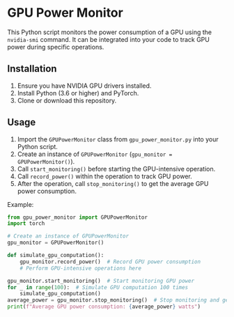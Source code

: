 # GPU Power Monitor

This Python script monitors the power consumption of a GPU using the `nvidia-smi` command. It can be integrated into your code to track GPU power during specific operations.

## Installation

1. Ensure you have NVIDIA GPU drivers installed.
2. Install Python (3.6 or higher) and PyTorch.
3. Clone or download this repository.

## Usage

1. Import the `GPUPowerMonitor` class from `gpu_power_monitor.py` into your Python script.
2. Create an instance of `GPUPowerMonitor` (`gpu_monitor = GPUPowerMonitor()`).
3. Call `start_monitoring()` before starting the GPU-intensive operation.
4. Call `record_power()` within the operation to track GPU power.
5. After the operation, call `stop_monitoring()` to get the average GPU power consumption.

Example:

```python
from gpu_power_monitor import GPUPowerMonitor
import torch

# Create an instance of GPUPowerMonitor
gpu_monitor = GPUPowerMonitor()

def simulate_gpu_computation():
    gpu_monitor.record_power()  # Record GPU power consumption
    # Perform GPU-intensive operations here

gpu_monitor.start_monitoring()  # Start monitoring GPU power
for _ in range(100):  # Simulate GPU computation 100 times
    simulate_gpu_computation()
average_power = gpu_monitor.stop_monitoring()  # Stop monitoring and get average power
print(f"Average GPU power consumption: {average_power} watts")
